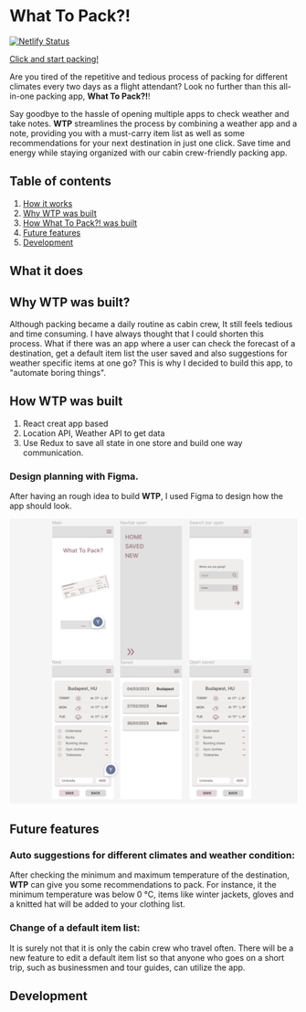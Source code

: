 # What To Pack?!

[![Netlify Status](https://api.netlify.com/api/v1/badges/62069435-b2f8-4932-a13a-8722bccca4b2/deploy-status)](https://app.netlify.com/sites/what-to-pack/deploys)

[Click and start packing!](https://what-to-pack.netlify.app/)

Are you tired of the repetitive and tedious process of packing for different climates every two days as a flight attendant? Look no further than this all-in-one packing app, **What To Pack?!**!

Say goodbye to the hassle of opening multiple apps to check weather and take notes. **WTP** streamlines the process by combining a weather app and a note, providing you with a must-carry item list as well as some recommendations for your next destination in just one click. Save time and energy while staying organized with our cabin crew-friendly packing app.

## Table of contents

1. [How it works](#how-it-works)
2. [Why WTP was built](#why-wtp-was-built)
3. [How What To Pack?! was built](#how-what-to-pack-was-built)
4. [Future features](#future-features)
5. [Development](#development)

## What it does

## Why WTP was built?

Although packing became a daily routine as cabin crew, It still feels tedious and time consuming. I have always thought that I could shorten this process. What if there was an app where a user can check the forecast of a destination, get a default item list the user saved and also suggestions for weather specific items at one go? This is why I decided to build this app, to "automate boring things".

## How WTP was built

1. React creat app based
2. Location API, Weather API to get data
3. Use Redux to save all state in one store and build one way communication.

### Design planning with Figma.

After having an rough idea to build **WTP**, I used Figma to design how the app should look.

![WTP design](src/assets/figmaForWTP.png)

## Future features

### Auto suggestions for different climates and weather condition:

After checking the minimum and maximum temperature of the destination, **WTP** can give you some recommendations to pack. For instance, it the minimum temperature was below 0 °C, items like winter jackets, gloves and a knitted hat will be added to your clothing list.

### Change of a default item list:

It is surely not that it is only the cabin crew who travel often. There will be a new feature to edit a default item list so that anyone who goes on a short trip, such as businessmen and tour guides, can utilize the app.

## Development
